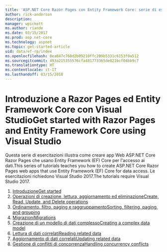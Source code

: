 ```yaml
---
title: 'ASP.NET Core Razor Pages con Entity Framework Core: serie di esercitazioni'
author: rick-anderson
description: 
manager: wpickett
ms.author: riande
ms.date: 03/15/2017
ms.prod: asp.net-core
ms.technology: aspnet
ms.topic: get-started-article
uid: data/ef-rp/index
ms.openlocfilehash: 8ea847c760d2b09210ffc209b5331c6153f0a512
ms.sourcegitcommit: 493a215355576cfa481773365de021bcf04bb9c7
ms.translationtype: HT
ms.contentlocale: it-IT
ms.lasthandoff: 03/15/2018
---
```

# <a name="get-started-with-razor-pages-and-entity-framework-core-using-visual-studio"></a><span data-ttu-id="88263-102">Introduzione a Razor Pages ed Entity Framework Core con Visual Studio</span><span class="sxs-lookup"><span data-stu-id="88263-102">Get started with Razor Pages and Entity Framework Core using Visual Studio</span></span>

<span data-ttu-id="88263-103">Questa serie di esercitazioni illustra come creare app Web ASP.NET Core Razor Pages che usano Entity Framework (EF) Core per l'accesso ai dati.</span><span class="sxs-lookup"><span data-stu-id="88263-103">This series of tutorials teaches you how to create ASP.NET Core Razor Pages web apps that use Entity Framework (EF) Core for data access.</span></span> <span data-ttu-id="88263-104">Le esercitazioni richiedono Visual Studio 2017.</span><span class="sxs-lookup"><span data-stu-id="88263-104">The tutorials require Visual Studio 2017.</span></span>

1. [<span data-ttu-id="88263-105">Introduzione</span><span class="sxs-lookup"><span data-stu-id="88263-105">Get started</span></span>](xref:data/ef-rp/intro)
1. [<span data-ttu-id="88263-106">Operazioni di creazione, lettura, aggiornamento ed eliminazione</span><span class="sxs-lookup"><span data-stu-id="88263-106">Create, Read, Update, and Delete operations</span></span>](xref:data/ef-rp/crud)
1. [<span data-ttu-id="88263-107">Ordinamento, filtro, paging e raggruppamento</span><span class="sxs-lookup"><span data-stu-id="88263-107">Sorting, filtering, paging, and grouping</span></span>](xref:data/ef-rp/sort-filter-page)
1. [<span data-ttu-id="88263-108">Migrazioni</span><span class="sxs-lookup"><span data-stu-id="88263-108">Migrations</span></span>](xref:data/ef-rp/migrations)
1. [<span data-ttu-id="88263-109">Creazione di un modello di dati complesso</span><span class="sxs-lookup"><span data-stu-id="88263-109">Creating a complex data model</span></span>](xref:data/ef-rp/complex-data-model)
1. [<span data-ttu-id="88263-110">Lettura di dati correlati</span><span class="sxs-lookup"><span data-stu-id="88263-110">Reading related data</span></span>](xref:data/ef-rp/read-related-data)
1. [<span data-ttu-id="88263-111">Aggiornamento di dati correlati</span><span class="sxs-lookup"><span data-stu-id="88263-111">Updating related data</span></span>](xref:data/ef-rp/update-related-data)
1. [<span data-ttu-id="88263-112">Gestione di conflitti di concorrenza</span><span class="sxs-lookup"><span data-stu-id="88263-112">Handling concurrency conflicts</span></span>](xref:data/ef-rp/concurrency)
